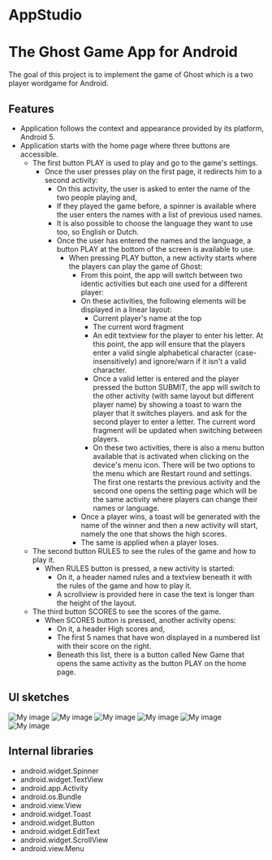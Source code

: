 # AppStudio

# The Ghost Game App for Android

The goal of this project is to implement the game of Ghost which is a two player wordgame for Android.

## Features

* Application follows the context and appearance provided by its platform, Android 5.
* Application starts with the home page where three buttons are accessible. 
  * The first button PLAY is used to play and go to the game's settings.
    * Once the user presses play on the first page, it redirects him to a second activity:
      * On this activity, the user is asked to enter the name of the two people playing and,
      * If they played the game before, a spinner is available where the user enters the names with a list of previous used names.
      * It is also possible to choose the language they want to use too, so English or Dutch.
      * Once the user has entered the names and the language, a button PLAY at the bottom of the screen is available to use.
        * When pressing PLAY button, a new activity starts where the players can play the game of Ghost:
          * From this point, the app will switch between two identic activities but each one used for a different player:
          * On these activities, the following elements will be displayed in a linear layout:
            * Current player's name at the top
            * The current word fragment 
            * An edit textview for the player to enter his letter. At this point, the app will ensure that the players enter 
            a valid single alphabetical character (case-insensitively) and ignore/warn if it isn't a valid character.
            * Once a valid letter is entered and the player pressed the button SUBMIT, the app will switch to the other activity 
            (with same layout but different player name) by showing a toast to warn the player that it switches players.
            and ask for the second player to enter a letter. The current word fragment will be updated when switching between players.
            * On these two activities, there is also a menu button available that is activated when clicking on the device's menu icon.
            There will be two options to the menu which are Restart round and settings. The first one restarts the previous activity
            and the second one opens the setting page which will be the same activity where players can change their names or language.
          * Once a player wins, a toast will be generated with the name of the winner and then a new activity will start, namely the
          one that shows the high scores.
          * The same is applied when a player loses.
  * The second button RULES to see the rules of the game and how to play it.
    * When RULES button is pressed, a new activity is started:
      * On it, a header named rules and a textview beneath it with the rules of the game and how to play it.
      * A scrollview is provided here in case the text is longer than the height of the layout.
  * The third button SCORES to see the scores of the game.
    * When SCORES button is pressed, another activity opens:
      * On it, a header High scores and,
      * The first 5 names that have won displayed in a numbered list with their score on the right.
      * Beneath this list, there is a button called New Game that opens the same activity as the button PLAY on the home page.

## UI sketches

![My image](Cyrille2912.github.com/AppStudio/doc/IMG_3486.JPG)
![My image](Cyrille2912.github.com/AppStudio/doc/IMG_3488.JPG)
![My image](Cyrille2912.github.com/AppStudio/doc/IMG_3489.JPG)
![My image](Cyrille2912.github.com/AppStudio/doc/IMG_3490.JPG)
![My image](Cyrille2912.github.com/AppStudio/doc/IMG_3491.JPG)
![My image](Cyrille2912.github.com/AppStudio/doc/IMG_3493.JPG)

## Internal libraries

* android.widget.Spinner
* android.widget.TextView
* android.app.Activity
* android.os.Bundle
* android.view.View
* android.widget.Toast
* android.widget.Button
* android.widget.EditText
* android.widget.ScrollView
* android.view.Menu



  
